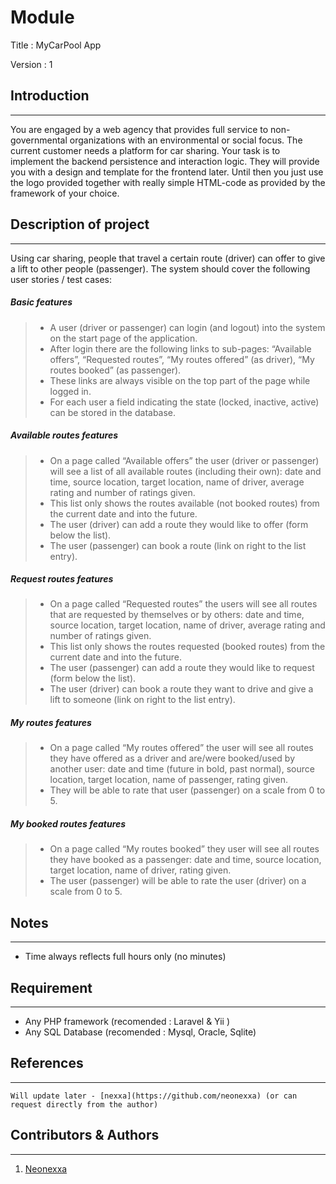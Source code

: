 # Module 

Title : MyCarPool App

Version : 1

## Introduction
---
You are engaged by a web agency that provides full service to non-governmental organizations with an environmental or social focus. The current customer needs a platform for car sharing. Your task is to implement the backend persistence and interaction logic. They will provide you with a design and template for the frontend later. Until then you just use the logo provided together with really simple HTML-code as provided by the framework of your choice.

## Description of project
---
Using car sharing, people that travel a certain route (driver) can offer to give a lift to other people (passenger). The system should cover the following user stories / test cases:

##### Basic features

>- A user (driver or passenger) can login (and logout) into the system on the start page of the application.
>- After login there are the following links to sub-pages: “Available offers”, “Requested routes”, “My routes offered” (as driver), “My routes booked” (as passenger).
>- These links are always visible on the top part of the page while logged in.
>- For each user a field indicating the state (locked, inactive, active) can be stored in the database.

##### Available routes features

>- On a page called “Available offers” the user (driver or passenger) will see a list of all available routes (including their own): date and time, source location, target location, name of driver, average rating and number of ratings given.
>- This list only shows the routes available (not booked routes) from the current date and into the future.
>- The user (driver) can add a route they would like to offer (form below the list).
>- The user (passenger) can book a route (link on right to the list entry).

##### Request routes features

>- On a page called “Requested routes” the users will see all routes that are requested by themselves or by others: date and time, source location, target location, name of driver, average rating and number of ratings given.
>- This list only shows the routes requested (booked routes) from the current date and into the future.
>- The user (passenger) can add a route they would like to request (form below the list).
>- The user (driver) can book a route they want to drive and give a lift to someone (link on right to the list entry).

##### My routes features

>- On a page called “My routes offered” the user will see all routes they have offered as a driver and are/were booked/used by another user: date and time (future in bold, past normal), source location, target location, name of passenger, rating given.
>- They will be able to rate that user (passenger) on a scale from 0 to 5.

##### My booked routes features

>- On a page called “My routes booked” they user will see all routes they have booked as a passenger: date and time, source location, target location, name of driver, rating given.
>- The user (passenger) will be able to rate the user (driver) on a scale from 0 to 5.

## Notes
---
- Time always reflects full hours only (no minutes)

## Requirement
---
- Any PHP framework (recomended : Laravel & Yii )
- Any SQL Database (recomended : Mysql, Oracle, Sqlite)

## References
---
```
Will update later - [nexxa](https://github.com/neonexxa) (or can request directly from the author)
```

## Contributors & Authors
---
1. [Neonexxa](https://github.com/neonexxa)
